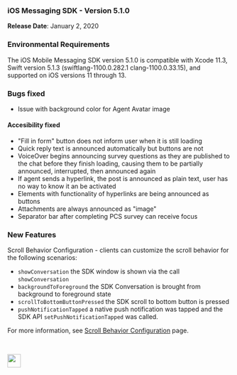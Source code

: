 ### iOS Messaging SDK - Version 5.1.0
**Release Date**: January 2, 2020 

### Environmental Requirements
The iOS Mobile Messaging SDK version 5.1.0 is compatible with Xcode 11.3, Swift version 5.1.3 (swiftlang-1100.0.282.1 clang-1100.0.33.15), and supported on iOS versions 11 through 13.   

### Bugs fixed 
* Issue with background color for Agent Avatar image

#### Accesibility fixed 
* "Fill in form" button does not inform user when it is still loading
* Quick reply text is announced automatically but buttons are not
* VoiceOver begins announcing survey questions as they are published to the chat before they finish loading, causing them to be partially announced, interrupted, then announced again
* If agent sends a hyperlink, the post is announced as plain text, user has no way to know it an be activated
* Elements with functionality of hyperlinks are being announced as buttons
* Attachments are always announced as "image"
* Separator bar after completing PCS survey can receive focus

### New Features 
Scroll Behavior Configuration - clients can customize the scroll behavior for the following scenarios:
- ```showConversation``` the SDK window is shown via the call ```showConversation``` 
- ```backgroundToForeground``` the SDK Conversation is brought from background to foreground state
- ```scrollToBottomButtonPressed``` the SDK scroll to bottom button is pressed
- ```pushNotificationTapped``` a native push notification was tapped and the SDK API ```setPushNotificationTapped``` was called.

For more information, see [Scroll Behavior Configuration](mobile-app-messaging-sdk-for-ios-advanced-features-scroll-behavior-configuration.html) page. 


<br>
<p style="text-align: left">
<a href="mobile-app-messaging-sdk-for-ios-all-release-notes.html" center><img src="../img/back-to-all-release-notes.png" style="height: 30px; width: auto;"></a></p>

